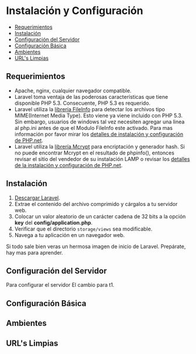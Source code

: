 # Instalación y Configuración

+ [Requerimientos](#reque)
+ [Instalación](#instala)
+ [Configuración del Servidor](#servidor)
+ [Configuración Básica](#basica)
+ [Ambientes](#ambientes)
+ [URL's Limpias](#url)

<h2 id = 'reque'>Requerimientos</h2>

+ Apache, nginx, cualquier navegador compatible.
+ Laravel toma ventaja de las poderosas características que tiene disponible PHP 5.3. Consecuente, PHP 5.3 es requerido.
+ Laravel utiliza la [librería FileInfo](http://www.php.net/manual/en/intro.fileinfo.php) para detectar los archivos tipo MIME(Internet Media Type). Esto viene ya viene incluido con PHP 5.3. Sin embargo, usuarios de windows tal vez necesiten agregar una linea al php.ini antes de que el Modulo FileInfo este activado. Para mas información por favor mirar los [detalles de instalación y configuración de PHP.net](http://php.net/manual/en/fileinfo.installation.php).
+ Laravel utiliza la [librería Mcrypt](http://php.net/manual/en/book.mcrypt.php) para encriptación y generador hash. Si no puede encontrar Mcrypt en el resultado de phpinfo(), entonces revisar el sitio del vendedor de su instalación LAMP o revisar los [detalles de la instalación y configuración de PHP.net](http://php.net/manual/en/book.mcrypt.php).

<h2 id = 'instala'>Instalación</h2>

1. [Descargar Laravel](http://laravel.com/download).
2. Extrae el contenido del archivo comprimido y cárgalos a tu servidor web.
3. Colocar un valor aleatorio de un carácter cadena de 32 bits a la opción **key** del **config/application.php**.
4. Verificar que el directorio `storage/views` sea modificable.
5. Navega a tu aplicación en un navegador web.

Si todo sale bien veras un hermosa imagen de inicio de Laravel. Prepárate, hay mas para aprender.

<h2 id = 'servidor'>Configuración del Servidor</h2>
Para configurar el servidor
El cambio para t1.
<h2 id = 'basica'>Configuración Básica</h2>

<h2 id = 'ambientes'>Ambientes</h2>

<h2 id = 'url'>URL's Limpias</h2>